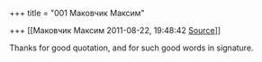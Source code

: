 +++
title = "001 Маковчик Максим"

+++
[[Маковчик Максим	2011-08-22, 19:48:42 [Source](https://groups.google.com/g/samskrita/c/TYSTjXhigY0)]]



Thanks for good quotation, and for such good words in signature.  

